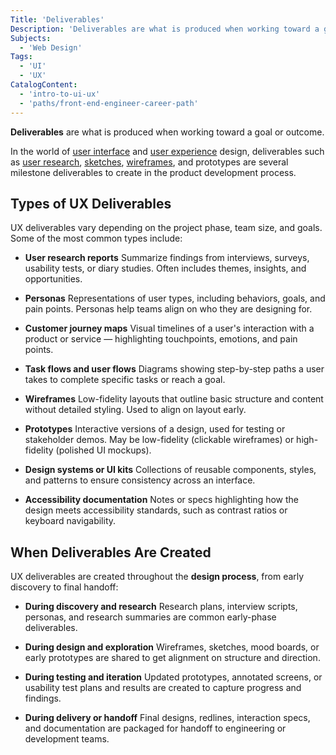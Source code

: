 ```yaml
---
Title: 'Deliverables'
Description: 'Deliverables are what is produced when working toward a goal or outcome.'
Subjects:
  - 'Web Design'
Tags:
  - 'UI'
  - 'UX'
CatalogContent:
  - 'intro-to-ui-ux'
  - 'paths/front-end-engineer-career-path'
---
```


**Deliverables** are what is produced when working toward a goal or outcome.

In the world of [user interface](https://www.codecademy.com/resources/docs/uiux/ui-design) and [user experience](https://www.codecademy.com/resources/docs/uiux/ux-design) design, deliverables such as [user research](https://www.codecademy.com/resources/docs/uiux/user-research), [sketches](https://www.codecademy.com/resources/docs/uiux/sketching), [wireframes](https://www.codecademy.com/resources/docs/uiux/wireframe), and prototypes are several milestone deliverables to create in the product development process.

## Types of UX Deliverables

UX deliverables vary depending on the project phase, team size, and goals. Some of the most common types include:

- **User research reports**
  Summarize findings from interviews, surveys, usability tests, or diary studies. Often includes themes, insights, and opportunities.

- **Personas**
  Representations of user types, including behaviors, goals, and pain points. Personas help teams align on who they are designing for.

- **Customer journey maps**
  Visual timelines of a user's interaction with a product or service — highlighting touchpoints, emotions, and pain points.

- **Task flows and user flows**
  Diagrams showing step-by-step paths a user takes to complete specific tasks or reach a goal.

- **Wireframes**
  Low-fidelity layouts that outline basic structure and content without detailed styling. Used to align on layout early.

- **Prototypes**
  Interactive versions of a design, used for testing or stakeholder demos. May be low-fidelity (clickable wireframes) or high-fidelity (polished UI mockups).

- **Design systems or UI kits**
  Collections of reusable components, styles, and patterns to ensure consistency across an interface.

- **Accessibility documentation**
  Notes or specs highlighting how the design meets accessibility standards, such as contrast ratios or keyboard navigability.

## When Deliverables Are Created

UX deliverables are created throughout the **design process**, from early discovery to final handoff:

- **During discovery and research**
  Research plans, interview scripts, personas, and research summaries are common early-phase deliverables.

- **During design and exploration**
  Wireframes, sketches, mood boards, or early prototypes are shared to get alignment on structure and direction.

- **During testing and iteration**
  Updated prototypes, annotated screens, or usability test plans and results are created to capture progress and findings.

- **During delivery or handoff**
  Final designs, redlines, interaction specs, and documentation are packaged for handoff to engineering or development teams.
